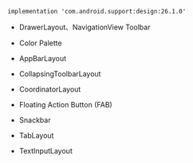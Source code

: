 `implementation 'com.android.support:design:26.1.0'`

* DrawerLayout、NavigationView Toolbar

* Color Palette
* AppBarLayout
* CollapsingToolbarLayout
* CoordinatorLayout

* Floating Action Button (FAB)
* Snackbar
* TabLayout
* TextInputLayout
